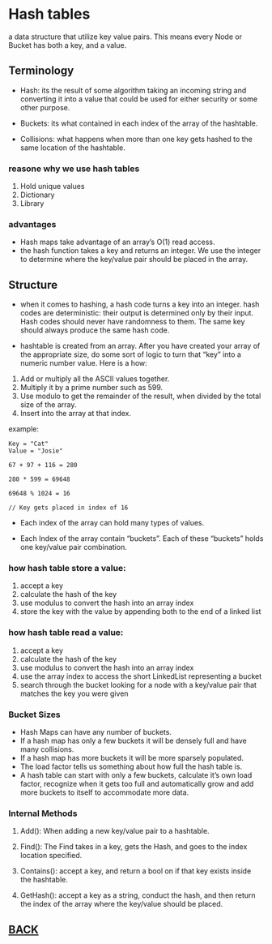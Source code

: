 # Hash tables
a data structure that utilize key value pairs. This means every Node or Bucket has both a key, and a value.

## Terminology

+ Hash: its the result of some algorithm taking an incoming string and converting it into a value that could be used for either security or some other purpose.

+ Buckets: its what contained in each index of the array of the hashtable.

+ Collisions: what happens when more than one key gets hashed to the same location of the hashtable.


### reasone why we use hash tables

1. Hold unique values
2. Dictionary
3. Library

### advantages

+ Hash maps take advantage of an array’s O(1) read access.
+ the hash function takes a key and returns an integer. We use the integer to determine where the key/value pair should be placed in the array.

## Structure

+ when it comes to hashing, a hash code turns a key into an integer. hash codes are deterministic: their output is determined only by their input. Hash codes should never have randomness to them. The same key should always produce the same hash code.

+ hashtable is created from an array. After you have created your array of the appropriate size, do some sort of logic to turn that “key” into a numeric number value. Here is a how:

1. Add or multiply all the ASCII values together.
2. Multiply it by a prime number such as 599.
3. Use modulo to get the remainder of the result, when divided by the total size of the array.
4. Insert into the array at that index.

example:

```
Key = "Cat"
Value = "Josie"

67 + 97 + 116 = 280

280 * 599 = 69648

69648 % 1024 = 16

// Key gets placed in index of 16
```

+ Each index of the array can hold many types of values.

+ Each Index of the array contain “buckets”. Each of these “buckets” holds one key/value pair combination.

### how hash table store a value:

1. accept a key
2. calculate the hash of the key
3. use modulus to convert the hash into an array index
4. store the key with the value by appending both to the end of a linked list

### how hash table read a value:

1. accept a key
2. calculate the hash of the key
3. use modulus to convert the hash into an array index
4. use the array index to access the short LinkedList representing a bucket
5. search through the bucket looking for a node with a key/value pair that matches the key you were given


### Bucket Sizes

+ Hash Maps can have any number of buckets.
+ If a hash map has only a few buckets it will be densely full and have many collisions.
+ If a hash map has more buckets it will be more sparsely populated.
+ The load factor tells us something about how full the hash table is.
+ A hash table can start with only a few buckets, calculate it’s own load factor, recognize when it gets too full and automatically grow and add more buckets to itself to accommodate more data.


### Internal Methods

1. Add(): When adding a new key/value pair to a hashtable.

2. Find(): The Find takes in a key, gets the Hash, and goes to the index location specified.

3. Contains(): accept a key, and return a bool on if that key exists inside the hashtable.

4. GetHash(): accept a key as a string, conduct the hash, and then return the index of the array where the key/value should be placed.


## [BACK](../README.md)
